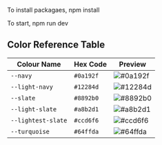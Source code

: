 

To install packagaes,
npm install

To start,
npm run dev

## Color Reference Table

| Colour Name       | Hex Code   | Preview   |
|-------------------|------------|-----------|
| `--navy`          | `#0a192f`  | ![#0a192f](https://via.placeholder.com/20/0a192f?text=+) |
| `--light-navy`    | `#12284d`  | ![#12284d](https://via.placeholder.com/20/12284d?text=+) |
| `--slate`         | `#8892b0`  | ![#8892b0](https://via.placeholder.com/20/8892b0?text=+) |
| `--light-slate`   | `#a8b2d1`  | ![#a8b2d1](https://via.placeholder.com/20/a8b2d1?text=+) |
| `--lightest-slate`| `#ccd6f6`  | ![#ccd6f6](https://via.placeholder.com/20/ccd6f6?text=+) |
| `--turquoise`     | `#64ffda`  | ![#64ffda](https://via.placeholder.com/20/64ffda?text=+) |
